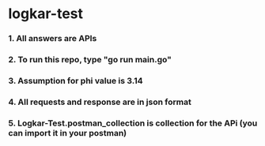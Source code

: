 # logkar-test

### 1. All answers are APIs
### 2. To run this repo, type "go run main.go"
### 3. Assumption for phi value is 3.14
### 4. All requests and response are in json format
### 5. Logkar-Test.postman_collection is collection for the APi (you can import it in your postman)

